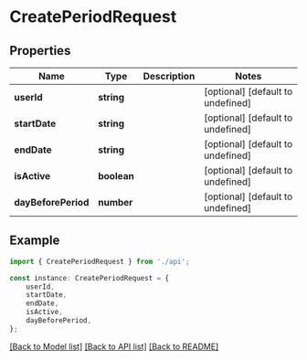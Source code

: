 # CreatePeriodRequest


## Properties

Name | Type | Description | Notes
------------ | ------------- | ------------- | -------------
**userId** | **string** |  | [optional] [default to undefined]
**startDate** | **string** |  | [optional] [default to undefined]
**endDate** | **string** |  | [optional] [default to undefined]
**isActive** | **boolean** |  | [optional] [default to undefined]
**dayBeforePeriod** | **number** |  | [optional] [default to undefined]

## Example

```typescript
import { CreatePeriodRequest } from './api';

const instance: CreatePeriodRequest = {
    userId,
    startDate,
    endDate,
    isActive,
    dayBeforePeriod,
};
```

[[Back to Model list]](../README.md#documentation-for-models) [[Back to API list]](../README.md#documentation-for-api-endpoints) [[Back to README]](../README.md)
